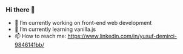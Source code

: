 ### Hi there 👋


- 🔭 I’m currently working on front-end web development
- 🌱 I’m currently learning vanilla.js
- 📫 How to reach me: https://www.linkedin.com/in/yusuf-demirci-9846141bb/


